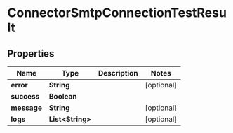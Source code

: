 

# ConnectorSmtpConnectionTestResult


## Properties

| Name | Type | Description | Notes |
|------------ | ------------- | ------------- | -------------|
|**error** | **String** |  |  [optional] |
|**success** | **Boolean** |  |  |
|**message** | **String** |  |  [optional] |
|**logs** | **List&lt;String&gt;** |  |  [optional] |



